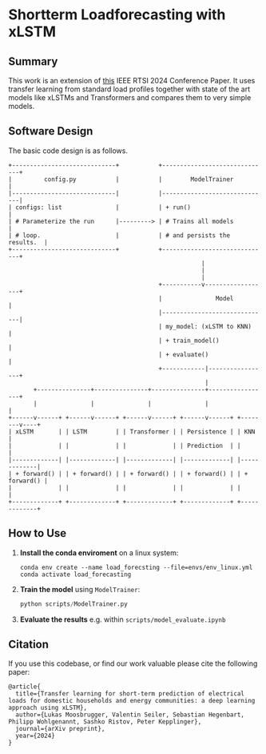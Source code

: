 # Shortterm Loadforecasting with xLSTM

## Summary

This work is an extension of [this](https://arxiv.org/abs/2407.08434) IEEE RTSI 2024 Conference Paper.
It uses transfer learning from standard load profiles together with state of the art models like xLSTMs and Transformers and compares them to very simple models.

## Software Design

The basic code design is as follows.
```
+-----------------------------+           +------------------------------+
|         config.py           |           |        ModelTrainer          |
|-----------------------------|           |------------------------------|
| configs: list               |           | + run()                      |
| # Parameterize the run      |---------> | # Trains all models          |           
| # loop.                     |           | # and persists the results.  |
+-----------------------------+           +------------------------------+
                                                      |
                                                      |
                                                      |
                                          +-----------v------------------+
                                          |               Model          |
                                          |------------------------------|
                                          | my_model: (xLSTM to KNN)     |
                                          | + train_model()              |
                                          | + evaluate()                 |
                                          +------------|-----------------+
                                                       |
       +---------------+---------------+---------------+-----------------+
       |               |               |               |                 | 
+------v------+ +------v------+ +------v------+ +------v------+ +--------v----+ 
| xLSTM       | | LSTM        | | Transformer | | Persistence | | KNN         |
|             | |             | |             | | Prediction  | |             |
|-------------| |-------------| |-------------| |-------------| |-------------|
| + forward() | | + forward() | | + forward() | | + forward() | | + forward() |
|             | |             | |             | |             | |             |
+-------------+ +-------------+ +-------------+ +-------------+ +-------------+
```

<!-- ## Components: todo! -->

## How to Use

1. **Install the conda enviroment** on a linux system:
    ```
    conda env create --name load_forecsting --file=envs/env_linux.yml
    conda activate load_forecasting
    ```

2. **Train the model** using `ModelTrainer`:
    ```python
    python scripts/ModelTrainer.py
    ```

3. **Evaluate the results** e.g. within `scripts/model_evaluate.ipynb`

## Citation

If you use this codebase, or find our work valuable please cite the following paper:

```
@article{
  title={Transfer learning for short-term prediction of electrical loads for domestic households and energy communities: a deep learning approach using xLSTM},
  author={Lukas Moosbrugger, Valentin Seiler, Sebastian Hegenbart, Philipp Wohlgenannt, Sashko Ristov, Peter Kepplinger},
  journal={arXiv preprint},
  year={2024}
}
```


